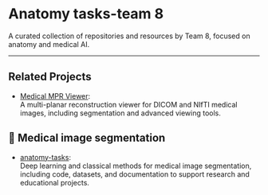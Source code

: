 # Anatomy tasks-team 8

A curated collection of repositories and resources by Team 8, focused on anatomy and medical AI.

---

## Related Projects

- [Medical MPR Viewer](https://github.com/youssefh4/Medical-MPR-Viewer):  
  A multi-planar reconstruction viewer for DICOM and NIfTI medical images, including segmentation and advanced viewing tools.

## 🏥 Medical image segmentation

- [anatomy-tasks](https://github.com/MeMo146/anatomy-tasks):  
  Deep learning and classical methods for medical image segmentation, including code, datasets, and documentation to support research and educational projects.
